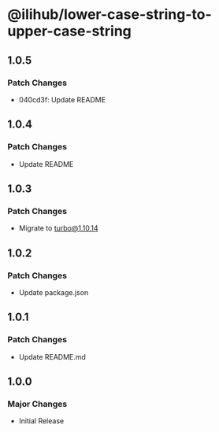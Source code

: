 # @ilihub/lower-case-string-to-upper-case-string

## 1.0.5

### Patch Changes

- 040cd3f: Update README

## 1.0.4

### Patch Changes

- Update README

## 1.0.3

### Patch Changes

- Migrate to turbo@1.10.14

## 1.0.2

### Patch Changes

- Update package.json

## 1.0.1

### Patch Changes

- Update README.md

## 1.0.0

### Major Changes

- Initial Release
